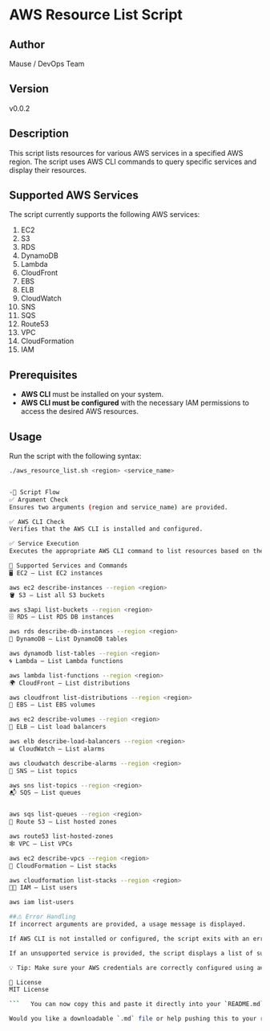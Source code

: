 # AWS Resource List Script

## Author
Mause / DevOps Team

## Version
v0.0.2

## Description
This script lists resources for various AWS services in a specified AWS region. The script uses AWS CLI commands to query specific services and display their resources.

## Supported AWS Services
The script currently supports the following AWS services:

1. EC2
2. S3
3. RDS
4. DynamoDB
5. Lambda
6. CloudFront
7. EBS
8. ELB
9. CloudWatch
10. SNS
11. SQS
12. Route53
13. VPC
14. CloudFormation
15. IAM

## Prerequisites
- **AWS CLI** must be installed on your system.
- **AWS CLI must be configured** with the necessary IAM permissions to access the desired AWS resources.

## Usage

Run the script with the following syntax:

```bash
./aws_resource_list.sh <region> <service_name>


-🔄 Script Flow
✅ Argument Check
Ensures two arguments (region and service_name) are provided.

✅ AWS CLI Check
Verifies that the AWS CLI is installed and configured.

✅ Service Execution
Executes the appropriate AWS CLI command to list resources based on the service name.

📌 Supported Services and Commands
🖥️ EC2 — List EC2 instances

aws ec2 describe-instances --region <region>
🪣 S3 — List all S3 buckets

aws s3api list-buckets --region <region>
🗄️ RDS — List RDS DB instances

aws rds describe-db-instances --region <region>
🧮 DynamoDB — List DynamoDB tables

aws dynamodb list-tables --region <region>
🌀 Lambda — List Lambda functions

aws lambda list-functions --region <region>
🌍 CloudFront — List distributions

aws cloudfront list-distributions --region <region>
💾 EBS — List EBS volumes

aws ec2 describe-volumes --region <region>
🔁 ELB — List load balancers

aws elb describe-load-balancers --region <region>
📊 CloudWatch — List alarms

aws cloudwatch describe-alarms --region <region>
📣 SNS — List topics

aws sns list-topics --region <region>
📬 SQS — List queues


aws sqs list-queues --region <region>
🧭 Route 53 — List hosted zones

aws route53 list-hosted-zones
🕸️ VPC — List VPCs

aws ec2 describe-vpcs --region <region>
🧱 CloudFormation — List stacks

aws cloudformation list-stacks --region <region>
🧑‍💼 IAM — List users

aws iam list-users

##⚠️ Error Handling
If incorrect arguments are provided, a usage message is displayed.

If AWS CLI is not installed or configured, the script exits with an error.

If an unsupported service is provided, the script displays a list of supported services.

💡 Tip: Make sure your AWS credentials are correctly configured using aws configure.

📄 License
MIT License

```   You can now copy this and paste it directly into your `README.md`. GitHub will render it beautifully with emojis,     formatting, and syntax highlighting.

Would you like a downloadable `.md` file or help pushing this to your repo?

```

